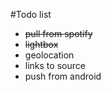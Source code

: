 #Todo list

* ~~pull from spotify~~
* ~~lightbox~~
* geolocation
* links to source
* push from android
